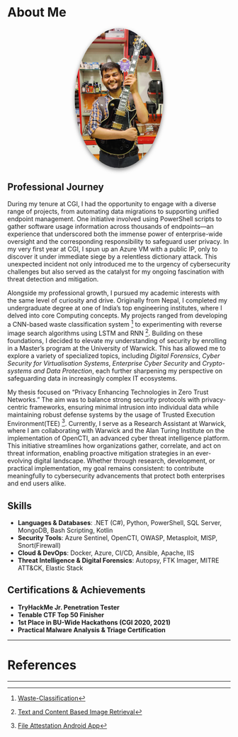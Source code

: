 
# About Me
<p align="center">
  <img src="/assets/images/profile.JPG" alt="John Prasad" width="200" style="
    display: block;
    margin: auto;
    border-radius: 50%;
    box-shadow: 0px 4px 10px rgba(0, 0, 0, 0.5);
    position: relative;
    z-index: 100;
">
</p>

## Professional Journey
During my tenure at CGI, I had the opportunity to engage with a diverse range of projects, from automating data migrations to supporting unified endpoint management. One initiative involved using PowerShell scripts to gather software usage information across thousands of endpoints—an experience that underscored both the immense power of enterprise-wide oversight and the corresponding responsibility to safeguard user privacy. In my very first year at CGI, I spun up an Azure VM with a public IP, only to discover it under immediate siege by a relentless dictionary attack. This unexpected incident not only introduced me to the urgency of cybersecurity challenges but also served as the catalyst for my ongoing fascination with threat detection and mitigation.  

Alongside my professional growth, I pursued my academic interests with the same level of curiosity and drive. Originally from Nepal, I completed my undergraduate degree at one of India’s top engineering institutes, where I delved into core Computing concepts. My projects ranged from developing a CNN-based waste classification system [^1] to experimenting with reverse image search algorithms using LSTM and RNN [^2]. Building on these foundations, I decided to elevate my understanding of security by enrolling in a Master’s program at the University of Warwick. This has allowed me to explore a variety of specialized topics, including _Digital Forensics_, _Cyber Security for Virtualisation Systems_, _Enterprise Cyber Security_ and _Crypto-systems and Data Protection_, each further sharpening my perspective on safeguarding data in increasingly complex IT ecosystems.

My thesis focused on “Privacy Enhancing Technologies in Zero Trust Networks.” The aim was to balance strong security protocols with privacy-centric frameworks, ensuring minimal intrusion into individual data while maintaining robust defense systems by the usage of Trusted Execution Environment(TEE) [^3]. Currently, I serve as a Research Assistant at Warwick, where I am collaborating with Warwick and the Alan Turing Institute on the implementation of OpenCTI, an advanced cyber threat intelligence platform. This initiative streamlines how organizations gather, correlate, and act on threat information, enabling proactive mitigation strategies in an ever-evolving digital landscape. Whether through research, development, or practical implementation, my goal remains consistent: to contribute meaningfully to cybersecurity advancements that protect both enterprises and end users alike.


## Skills
- **Languages & Databases**: .NET (C#), Python, PowerShell, SQL Server, MongoDB, Bash Scripting, Kotlin
- **Security Tools**: Azure Sentinel, OpenCTI, OWASP, Metasploit, MISP, Snort(Firewall)
- **Cloud & DevOps**: Docker, Azure, CI/CD, Ansible, Apache, IIS
- **Threat Intelligence & Digital Forensics**: Autopsy, FTK Imager, MITRE ATT&CK, Elastic Stack

## Certifications & Achievements
- **TryHackMe Jr. Penetration Tester**
- **Tenable CTF Top 50 Finisher**
- **1st Place in BU-Wide Hackathons (CGI 2020, 2021)**
- **Practical Malware Analysis & Triage Certification**

---

# References
[^1]: [Waste-Classification](https://github.com/abhinav23dixit/Waste-Classification)

[^2]: [Text and Content Based Image Retrieval](https://github.com/abhinav23dixit/Text-and-Content-Based-Image-Retrieval)

[^3]: [File Attestation Android App](https://github.com/barrryblock/FileAttestation)

---

